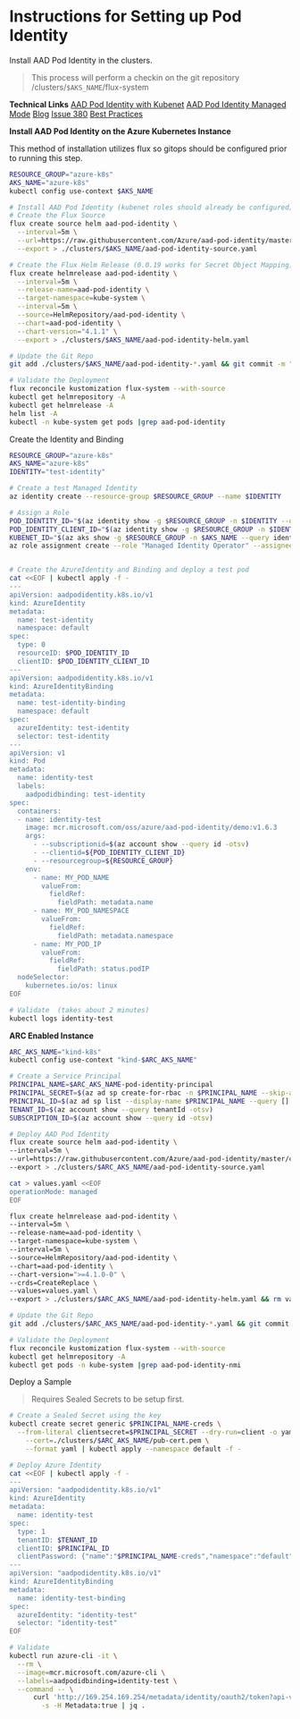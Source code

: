 # Instructions for Setting up Pod Identity

Install AAD Pod Identity in the clusters.
> This process will perform a checkin on the git repository /clusters/`$AKS_NAME`/flux-system

**Technical Links**
[AAD Pod Identity with Kubenet](https://azure.github.io/aad-pod-identity/docs/configure/aad_pod_identity_on_kubenet/)
[AAD Pod Identity Managed Mode](https://azure.github.io/aad-pod-identity/docs/configure/pod_identity_in_managed_mode/)
[Blog](https://opensourcelibs.com/lib/aad-pod-identity)
[Issue 380](https://github.com/Azure/aad-pod-identity/issues/380)
[Best Practices](https://docs.microsoft.com/en-us/azure/aks/operator-best-practices-identity)


**Install AAD Pod Identity on the Azure Kubernetes Instance**

This method of installation utilizes flux so gitops should be configured prior to running this step.

```bash
RESOURCE_GROUP="azure-k8s"
AKS_NAME="azure-k8s"
kubectl config use-context $AKS_NAME

# Install AAD Pod Identity (kubenet roles should already be configured)
# Create the Flux Source
flux create source helm aad-pod-identity \
  --interval=5m \
  --url=https://raw.githubusercontent.com/Azure/aad-pod-identity/master/charts \
  --export > ./clusters/$AKS_NAME/aad-pod-identity-source.yaml

# Create the Flux Helm Release (0.0.19 works for Secret Object Mapping)
flux create helmrelease aad-pod-identity \
  --interval=5m \
  --release-name=aad-pod-identity \
  --target-namespace=kube-system \
  --interval=5m \
  --source=HelmRepository/aad-pod-identity \
  --chart=aad-pod-identity \
  --chart-version="4.1.1" \
  --export > ./clusters/$AKS_NAME/aad-pod-identity-helm.yaml

# Update the Git Repo
git add ./clusters/$AKS_NAME/aad-pod-identity-*.yaml && git commit -m "Installing AAD Pod Identity" && git push

# Validate the Deployment
flux reconcile kustomization flux-system --with-source
kubectl get helmrepository -A
kubectl get helmrelease -A
helm list -A
kubectl -n kube-system get pods |grep aad-pod-identity
```

Create the Identity and Binding

```bash
RESOURCE_GROUP="azure-k8s"
AKS_NAME="azure-k8s"
IDENTITY="test-identity"

# Create a test Managed Identity
az identity create --resource-group $RESOURCE_GROUP --name $IDENTITY

# Assign a Role
POD_IDENTITY_ID="$(az identity show -g $RESOURCE_GROUP -n $IDENTITY --query id -otsv)"
POD_IDENTITY_CLIENT_ID="$(az identity show -g $RESOURCE_GROUP -n $IDENTITY --query clientId -otsv)"
KUBENET_ID="$(az aks show -g $RESOURCE_GROUP -n $AKS_NAME --query identityProfile.kubeletidentity.clientId -otsv)"
az role assignment create --role "Managed Identity Operator" --assignee "$KUBENET_ID" --scope $POD_IDENTITY_ID


# Create the AzureIdentity and Binding and deploy a test pod
cat <<EOF | kubectl apply -f -
---
apiVersion: aadpodidentity.k8s.io/v1
kind: AzureIdentity
metadata:
  name: test-identity
  namespace: default
spec:
  type: 0
  resourceID: $POD_IDENTITY_ID
  clientID: $POD_IDENTITY_CLIENT_ID
---
apiVersion: aadpodidentity.k8s.io/v1
kind: AzureIdentityBinding
metadata:
  name: test-identity-binding
  namespace: default
spec:
  azureIdentity: test-identity
  selector: test-identity
---
apiVersion: v1
kind: Pod
metadata:
  name: identity-test
  labels:
    aadpodidbinding: test-identity
spec:
  containers:
  - name: identity-test
    image: mcr.microsoft.com/oss/azure/aad-pod-identity/demo:v1.6.3
    args:
      - --subscriptionid=$(az account show --query id -otsv)
      - --clientid=${POD_IDENTITY_CLIENT_ID}
      - --resourcegroup=${RESOURCE_GROUP}
    env:
      - name: MY_POD_NAME
        valueFrom:
          fieldRef:
            fieldPath: metadata.name
      - name: MY_POD_NAMESPACE
        valueFrom:
          fieldRef:
            fieldPath: metadata.namespace
      - name: MY_POD_IP
        valueFrom:
          fieldRef:
            fieldPath: status.podIP
  nodeSelector:
    kubernetes.io/os: linux
EOF

# Validate  (takes about 2 minutes)
kubectl logs identity-test
```


**ARC Enabled Instance**

```bash
ARC_AKS_NAME="kind-k8s"
kubectl config use-context "kind-$ARC_AKS_NAME"

# Create a Service Principal
PRINCIPAL_NAME=$ARC_AKS_NAME-pod-identity-principal
PRINCIPAL_SECRET=$(az ad sp create-for-rbac -n $PRINCIPAL_NAME --skip-assignment --query password -o tsv)
PRINCIPAL_ID=$(az ad sp list --display-name $PRINCIPAL_NAME --query [].appId -o tsv)
TENANT_ID=$(az account show --query tenantId -otsv)
SUBSCRIPTION_ID=$(az account show --query id -otsv)

# Deploy AAD Pod Identity
flux create source helm aad-pod-identity \
--interval=5m \
--url=https://raw.githubusercontent.com/Azure/aad-pod-identity/master/charts \
--export > ./clusters/$ARC_AKS_NAME/aad-pod-identity-source.yaml

cat > values.yaml <<EOF
operationMode: managed
EOF

flux create helmrelease aad-pod-identity \
--interval=5m \
--release-name=aad-pod-identity \
--target-namespace=kube-system \
--interval=5m \
--source=HelmRepository/aad-pod-identity \
--chart=aad-pod-identity \
--chart-version=">=4.1.0-0" \
--crds=CreateReplace \
--values=values.yaml \
--export > ./clusters/$ARC_AKS_NAME/aad-pod-identity-helm.yaml && rm values.yaml

# Update the Git Repo
git add ./clusters/$ARC_AKS_NAME/aad-pod-identity-*.yaml && git commit -m "Installing AAD Pod Identity" && git push

# Validate the Deployment
flux reconcile kustomization flux-system --with-source
kubectl get helmrepository -A
kubectl get pods -n kube-system |grep aad-pod-identity-nmi
```

Deploy a Sample

> Requires Sealed Secrets to be setup first.

```bash
# Create a Sealed Secret using the key
kubectl create secret generic $PRINCIPAL_NAME-creds \
  --from-literal clientsecret=$PRINCIPAL_SECRET --dry-run=client -o yaml| kubeseal \
    --cert=./clusters/$ARC_AKS_NAME/pub-cert.pem \
    --format yaml | kubectl apply --namespace default -f -

# Deploy Azure Identity
cat <<EOF | kubectl apply -f -
---
apiVersion: "aadpodidentity.k8s.io/v1"
kind: AzureIdentity
metadata:
  name: identity-test
spec:
  type: 1
  tenantID: $TENANT_ID
  clientID: $PRINCIPAL_ID
  clientPassword: {"name":"$PRINCIPAL_NAME-creds","namespace":"default"}
---
apiVersion: "aadpodidentity.k8s.io/v1"
kind: AzureIdentityBinding
metadata:
  name: identity-test-binding
spec:
  azureIdentity: "identity-test"
  selector: "identity-test"
EOF

# Validate
kubectl run azure-cli -it \
  --rm \
  --image=mcr.microsoft.com/azure-cli \
  --labels=aadpodidbinding=identity-test \
  --command -- \
      curl 'http://169.254.169.254/metadata/identity/oauth2/token?api-version=2018-02-01&resource=https%3A%2F%2Fmanagement.azure.com%2F' \
        -s -H Metadata:true | jq .
```
